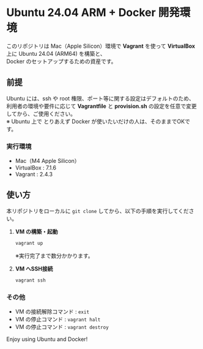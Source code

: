 # Ubuntu 24.04 ARM + Docker 開発環境

このリポジトリは Mac（Apple Silicon）環境で **Vagrant** を使って **VirtualBox** 上に Ubuntu 24.04 (ARM64) を構築と、  
Docker のセットアップするための資産です。

## 前提

Ubuntu には、ssh や root 権限、ポート等に関する設定はデフォルトのため、  
利用者の環境や要件に応じて **Vagrantfile** と **provision.sh** の設定を任意で変更してから、ご使用ください。  
※ Ubuntu 上で とりあえず Docker が使いたいだけの人は、そのままでOKです。

### 実行環境

* Mac（M4 Apple Silicon）
* VirtualBox : 7.1.6
* Vagrant : 2.4.3

## 使い方

本リポジトリをローカルに `git clone` してから、以下の手順を実行してください。

1. **VM の構築・起動**  
   ```bash
   vagrant up
   ```
   ※実行完了まで数分かかります。

2. **VM へSSH接続**
   ```bash
   vagrant ssh
   ```

### その他

* VM の接続解除コマンド : `exit`
* VM の停止コマンド : `vagrant halt`
* VM の停止コマンド : `vagrant destroy`

Enjoy using Ubuntu and Docker!